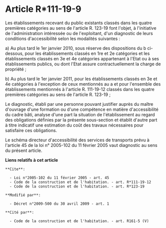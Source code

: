# Article R*111-19-9

Les établissements recevant du public existants classés dans les quatre premières catégories au sens de l'article R. 123-19
font l'objet, à l'initiative de l'administration intéressée ou de l'exploitant, d'un diagnostic de leurs conditions
d'accessibilité selon les modalités suivantes : 

a) Au plus tard le 1er janvier 2010, sous réserve des dispositions du b ci-dessous, pour les établissements classés en 1re et
2e catégories et les établissements classés en 3e et 4e catégories appartenant à l'Etat ou à ses établissements publics, ou
dont l'Etat assure contractuellement la charge de propriété ; 

b) Au plus tard le 1er janvier 2011, pour les établissements classés en 3e et 4e catégories à l'exception de ceux mentionnés
au a et pour l'ensemble des établissements mentionnés à l'article R. 111-19-12 classés dans les quatre premières catégories
au sens de l'article R. 123-19 ; 

Le diagnostic, établi par une personne pouvant justifier auprès du maître d'ouvrage d'une formation ou d'une compétence en
matière d'accessibilité du cadre bâti, analyse d'une part la situation de l'établissement au regard des obligations définies
par la présente sous-section et établit d'autre part à titre indicatif une estimation du coût des travaux nécessaires pour
satisfaire ces obligations. 

Le schéma directeur d'accessibilité des services de transports prévu à l'article 45 de la loi n° 2005-102 du 11 février 2005
vaut diagnostic au sens du présent article.

**Liens relatifs à cet article**

	**Cite**:

	  - Loi n°2005-102 du 11 février 2005 - art. 45
	  - Code de la construction et de l'habitation. - art. R*111-19-12
	  - Code de la construction et de l'habitation. - art. R*123-19

	**Modifié par**:

	  - Décret n°2009-500 du 30 avril 2009 - art. 1

	**Cité par**:

	  - Code de la construction et de l'habitation. - art. R161-5 (V)
